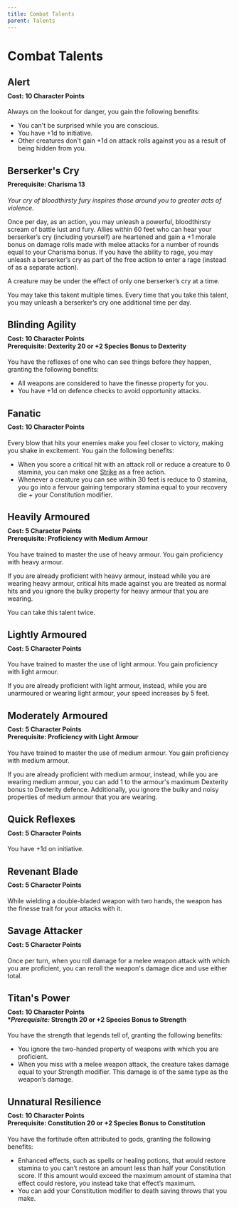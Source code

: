 ```yaml
---
title: Combat Talents
parent: Talents
---
```


# Combat Talents

## Alert

<div style="margin-top:-10px;"></div>

#### **Cost:** 10 Character Points
Always on the lookout for danger, you gain the following benefits:
* You can't be surprised while you are conscious.
* You have +1d to initiative.
* Other creatures don't gain +1d on attack rolls against you as a result of being hidden from you.

## Berserker's Cry

<div style="margin-top:-10px;"></div>

#### **Prerequisite:** Charisma 13
*Your cry of bloodthirsty fury inspires those around you to greater acts of violence.*

Once per day, as an action, you may unleash a powerful, bloodthirsty scream of battle lust and fury. Allies within 60 feet who can hear your berserker’s cry (including yourself) are heartened and gain a +1 morale bonus on damage rolls made with melee attacks for a number of rounds equal to your Charisma bonus. If you have the ability to rage, you may unleash a berserker’s cry as part of the free action to enter a rage (instead of as a separate action).

A creature may be under the effect of only one berserker’s cry at a time.

You may take this takent multiple times. Every time that you take this talent, you may unleash a berserker’s cry one additional time per day.

## Blinding Agility

<div style="margin-top:-10px;"></div>

#### **Cost:** 10 Character Points<br>**Prerequisite**: Dexterity 20 or +2 Species Bonus to Dexterity
You have the reflexes of one who can see things before they happen, granting the following benefits:
* All weapons are considered to have the finesse property for you.
* You have +1d on defence checks to avoid opportunity attacks.

## Fanatic

<div style="margin-top:-10px;"></div>

#### **Cost:** 10 Character Points
Every blow that hits your enemies make you feel closer to victory, making you shake in excitement. You gain the following benefits:
* When you score a critical hit with an attack roll or reduce a creature to 0 stamina, you can make one [Strike](https://stormchaserroleplaying.com/stormchaserRPG/Combat/Actions/Strike/) as a free action.
* Whenever a creature you can see within 30 feet is reduce to 0 stamina, you go into a fervour gaining temporary stamina equal to your recovery die + your Constitution modifier.

## Heavily Armoured

<div style="margin-top:-10px;"></div>

#### **Cost:** 5 Character Points<br>**Prerequisite:** Proficiency with Medium Armour
You have trained to master the use of heavy armour. You gain proficiency with heavy armour.

If you are already proficient with heavy armour, instead while you are wearing heavy armour, critical hits made against you are treated as normal hits and you ignore the bulky property for heavy armour that you are wearing.

You can take this talent twice.

## Lightly Armoured

<div style="margin-top:-10px;"></div>

#### **Cost:** 5 Character Points
You have trained to master the use of light armour. You gain proficiency with light armour.

If you are already proficient with light armour, instead, while you are unarmoured or wearing light armour, your speed increases by 5 feet.

## Moderately Armoured

<div style="margin-top:-10px;"></div>

#### **Cost:** 5 Character Points<br>**Prerequisite:** Proficiency with Light Armour
You have trained to master the use of medium armour. You gain proficiency with medium armour.

If you are already proficient with medium armour, instead, while you are wearing medium armour, you can add 1 to the armour's maximum Dexterity bonus to Dexterity defence. Additionally, you ignore the bulky and noisy properties of medium armour that you are wearing.

## Quick Reflexes

<div style="margin-top:-10px;"></div>

#### **Cost:** 5 Character Points
You have +1d on initiative.

## Revenant Blade

<div style="margin-top:-10px;"></div>

#### **Cost:** 5 Character Points
While wielding a double-bladed weapon with two hands, the weapon has the finesse trait for your attacks with it.

## Savage Attacker

<div style="margin-top:-10px;"></div>

#### **Cost:** 5 Character Points
Once per turn, when you roll damage for a melee weapon attack with which you are proficient, you can reroll the weapon's damage dice and use either total.

## Titan's Power

<div style="margin-top:-10px;"></div>

#### **Cost:** 10 Character Points<br>**Prerequisite:* Strength 20 or +2 Species Bonus to Strength
You have the strength that legends tell of, granting the following benefits:
* You ignore the two-handed property of weapons with which you are proficient.
* When you miss with a melee weapon attack, the creature takes damage equal to your Strength modifier. This damage is of the same type as the weapon’s damage.

## Unnatural Resilience

<div style="margin-top:-10px;"></div>

#### **Cost:** 10 Character Points<br>**Prerequisite:** Constitution 20 or +2 Species Bonus to Constitution
You have the fortitude often attributed to gods, granting the following benefits:
* Enhanced effects, such as spells or healing potions, that would restore stamina to you can’t restore an amount less than half your Constitution score. If this amount would exceed the maximum amount of stamina that effect could restore, you instead take that effect’s maximum.
* You can add your Constitution modifier to death saving throws that you make.
